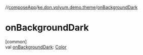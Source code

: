 //[composeApp](../../index.md)/[ke.don.volyum.demo.theme](index.md)/[onBackgroundDark](on-background-dark.md)

# onBackgroundDark

[common]\
val [onBackgroundDark](on-background-dark.md): [Color](https://developer.android.com/reference/kotlin/androidx/compose/ui/graphics/Color.html)